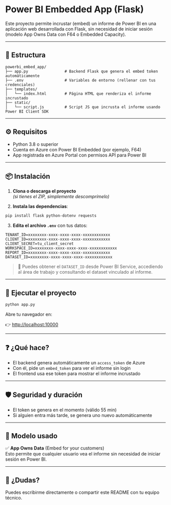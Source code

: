 # Power BI Embedded App (Flask)

Este proyecto permite incrustar (embed) un informe de Power BI en una aplicación web desarrollada con Flask, sin necesidad de iniciar sesión (modelo App Owns Data con F64 o Embedded Capacity).

---

## 📁 Estructura

```
powerbi_embed_app/
├── app.py                # Backend Flask que genera el embed token automáticamente
├── .env                  # Variables de entorno (rellenar con tus credenciales)
├── templates/
│   └── index.html        # Página HTML que renderiza el informe incrustado
├── static/
│   └── script.js         # Script JS que incrusta el informe usando Power BI Client SDK
```

---

## ⚙️ Requisitos

- Python 3.8 o superior
- Cuenta en Azure con Power BI Embedded (por ejemplo, F64)
- App registrada en Azure Portal con permisos API para Power BI

---

## 📦 Instalación

1. **Clona o descarga el proyecto**  
   *(si tienes el ZIP, simplemente descomprímelo)*

2. **Instala las dependencias**:

```bash
pip install flask python-dotenv requests
```

3. **Edita el archivo `.env`** con tus datos:

```env
TENANT_ID=xxxxxxxx-xxxx-xxxx-xxxx-xxxxxxxxxxxx
CLIENT_ID=xxxxxxxx-xxxx-xxxx-xxxx-xxxxxxxxxxxx
CLIENT_SECRET=tu_client_secret
WORKSPACE_ID=xxxxxxxx-xxxx-xxxx-xxxx-xxxxxxxxxxxx
REPORT_ID=xxxxxxxx-xxxx-xxxx-xxxx-xxxxxxxxxxxx
DATASET_ID=xxxxxxxx-xxxx-xxxx-xxxx-xxxxxxxxxxxx
```

> 📌 Puedes obtener el `DATASET_ID` desde Power BI Service, accediendo al área de trabajo y consultando el dataset vinculado al informe.

---

## 🚀 Ejecutar el proyecto

```bash
python app.py
```

Abre tu navegador en:

👉 [http://localhost:10000](http://localhost:10000)

---

## ❓ ¿Qué hace?

- El backend genera automáticamente un `access_token` de Azure
- Con él, pide un `embed_token` para ver el informe sin login
- El frontend usa ese token para mostrar el informe incrustado

---

## 🛡 Seguridad y duración

- El token se genera en el momento (válido 55 min)
- Si alguien entra más tarde, se genera uno nuevo automáticamente

---

## 🧠 Modelo usado

✅ **App Owns Data** (Embed for your customers)  
Esto permite que cualquier usuario vea el informe sin necesidad de iniciar sesión en Power BI.

---

## 📩 ¿Dudas?

Puedes escribirme directamente o compartir este README con tu equipo técnico.

